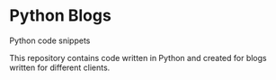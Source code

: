 # Python Blogs
Python code snippets

This repository contains code written in Python and created for blogs written for different clients.
